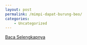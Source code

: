 ```yaml
---
layout: post
permalink: /mimpi-dapat-burung-beo/
categories:
    - Uncategorized
---
```


[Baca Selengkapnya](/05)